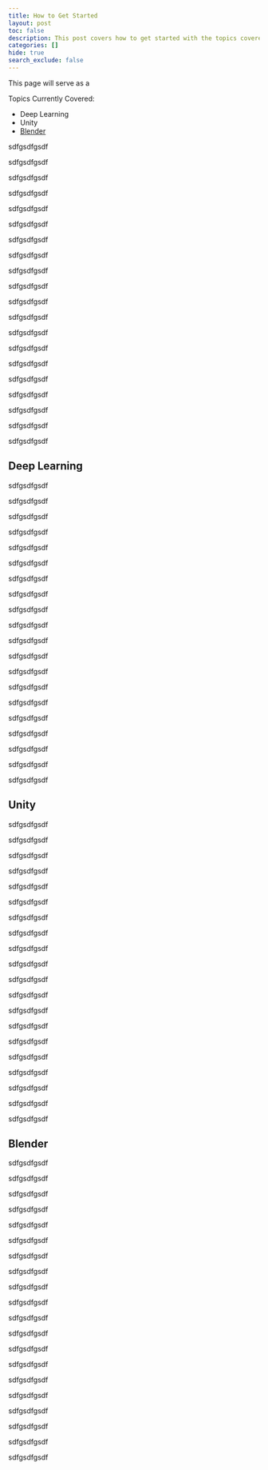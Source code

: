 ```yaml
---
title: How to Get Started
layout: post
toc: false
description: This post covers how to get started with the topics covered in this blog.
categories: []
hide: true
search_exclude: false
---
```




This page will serve as a 

Topics Currently Covered:

* Deep Learning
* Unity
* [Blender](#blender)

sdfgsdfgsdf

sdfgsdfgsdf

sdfgsdfgsdf

sdfgsdfgsdf

sdfgsdfgsdf



sdfgsdfgsdf

sdfgsdfgsdf

sdfgsdfgsdf

sdfgsdfgsdf

sdfgsdfgsdf



sdfgsdfgsdf

sdfgsdfgsdf

sdfgsdfgsdf

sdfgsdfgsdf

sdfgsdfgsdf



sdfgsdfgsdf

sdfgsdfgsdf

sdfgsdfgsdf

sdfgsdfgsdf

sdfgsdfgsdf









































































































## Deep Learning

sdfgsdfgsdf

sdfgsdfgsdf

sdfgsdfgsdf

sdfgsdfgsdf

sdfgsdfgsdf



sdfgsdfgsdf

sdfgsdfgsdf

sdfgsdfgsdf

sdfgsdfgsdf

sdfgsdfgsdf



sdfgsdfgsdf

sdfgsdfgsdf

sdfgsdfgsdf

sdfgsdfgsdf

sdfgsdfgsdf



sdfgsdfgsdf

sdfgsdfgsdf

sdfgsdfgsdf

sdfgsdfgsdf

sdfgsdfgsdf







## Unity

sdfgsdfgsdf

sdfgsdfgsdf

sdfgsdfgsdf

sdfgsdfgsdf

sdfgsdfgsdf



sdfgsdfgsdf

sdfgsdfgsdf

sdfgsdfgsdf

sdfgsdfgsdf

sdfgsdfgsdf



sdfgsdfgsdf

sdfgsdfgsdf

sdfgsdfgsdf

sdfgsdfgsdf

sdfgsdfgsdf



sdfgsdfgsdf

sdfgsdfgsdf

sdfgsdfgsdf

sdfgsdfgsdf

sdfgsdfgsdf







## Blender

sdfgsdfgsdf

sdfgsdfgsdf

sdfgsdfgsdf

sdfgsdfgsdf

sdfgsdfgsdf



sdfgsdfgsdf

sdfgsdfgsdf

sdfgsdfgsdf

sdfgsdfgsdf

sdfgsdfgsdf



sdfgsdfgsdf

sdfgsdfgsdf

sdfgsdfgsdf

sdfgsdfgsdf

sdfgsdfgsdf



sdfgsdfgsdf

sdfgsdfgsdf

sdfgsdfgsdf

sdfgsdfgsdf

sdfgsdfgsdf



